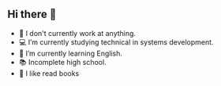 ## Hi there 👋

- 🪪 I don't currently work at anything.
- 💻 I’m currently studying technical in systems development.
- 🌱 I’m currently learning English.
- 📚 Incomplete high school.
- 📖 I like read books
